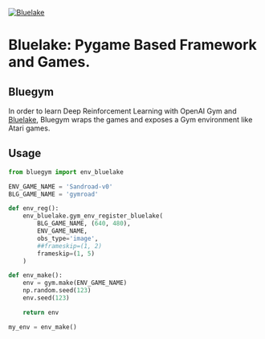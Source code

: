 [![Bluelake](/data/bl2.png)](https://github.com/lancelee82/bluelake)

# Bluelake: Pygame Based Framework and Games.


## Bluegym

In order to learn Deep Reinforcement Learning with OpenAI Gym and
[Bluelake](https://github.com/lancelee82/bluelake), Bluegym wraps
the games and exposes a Gym environment like Atari games.


## Usage

```python
from bluegym import env_bluelake

ENV_GAME_NAME = 'Sandroad-v0'
BLG_GAME_NAME = 'gymroad'

def env_reg():
    env_bluelake.gym_env_register_bluelake(
        BLG_GAME_NAME, (640, 480),
        ENV_GAME_NAME,
        obs_type='image',
        ##frameskip=(1, 2)
        frameskip=(1, 5)
    )

def env_make():
    env = gym.make(ENV_GAME_NAME)
    np.random.seed(123)
    env.seed(123)

    return env

my_env = env_make()
```